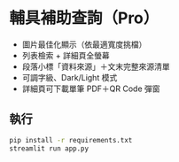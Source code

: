 # 輔具補助查詢（Pro）
- 圖片最佳化顯示（依最適寬度挑檔）
- 列表檢索 + 詳細頁全螢幕
- 段落小標「資料來源」＋文末完整來源清單
- 可調字級、Dark/Light 模式
- 詳細頁可下載單筆 PDF＋QR Code 彈窗

## 執行
```bash
pip install -r requirements.txt
streamlit run app.py
```